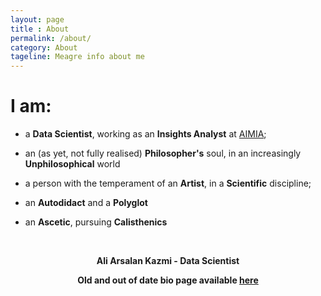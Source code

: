 ```yaml
---
layout: page
title : About
permalink: /about/
category: About
tageline: Meagre info about me
---
```


# I am: 

- a **Data Scientist**, working as an **Insights Analyst** at [AIMIA](www.aimia.com);  

- an (as yet, not fully realised) **Philosopher's** soul, in an increasingly **Unphilosophical** world 

- a person with the temperament of an **Artist**, in a **Scientific** discipline;  

- an **Autodidact** and a **Polyglot**
 
- an **Ascetic**, pursuing **Calisthenics**  


<br>
<center><p><strong>
                <span class="manual">Ali Arsalan Kazmi - Data Scientist</span></strong></p>
                <p><strong>Old and out of date bio page available <a href="https://aliarsalankazmi.github.io" target="_blank">here</a></strong>
                </p>
</center>
<br>



